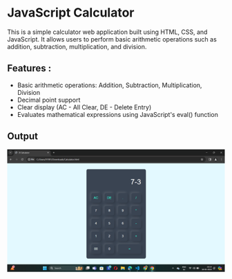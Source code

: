# JavaScript Calculator 
This is a simple calculator web application built using HTML, CSS, and JavaScript. It allows users to perform basic arithmetic operations such as addition, subtraction, multiplication, and division.

## Features :
- Basic arithmetic operations: Addition, Subtraction, Multiplication, Division
- Decimal point support
- Clear display (AC - All Clear, DE - Delete Entry)
- Evaluates mathematical expressions using JavaScript's eval() function
  
## Output
<img src="https://github.com/neeru24/Calculator-JS/blob/main/Calculator-output.png" alt="calculator"> 
